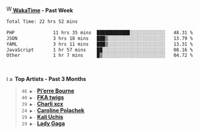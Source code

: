 <img src="https://github.com/dxnter/dxnter/assets/17434202/67b21fa4-d36d-46f9-9dec-f23d976b00ef" alt="WakaTime Logo" width="14" height="18"/><a href="https://wakatime.com/@dxnter" target="_blank"><strong> WakaTime</strong></a><strong> - Past Week</strong>

<!--START_SECTION:waka-->

```txt
Total Time: 22 hrs 52 mins

PHP              11 hrs 35 mins  ████████████░░░░░░░░░░░░░   48.31 %
JSON             3 hrs 18 mins   ███▒░░░░░░░░░░░░░░░░░░░░░   13.79 %
YAML             3 hrs 11 mins   ███▒░░░░░░░░░░░░░░░░░░░░░   13.31 %
JavaScript       1 hr 57 mins    ██░░░░░░░░░░░░░░░░░░░░░░░   08.16 %
Other            1 hr 7 mins     █▒░░░░░░░░░░░░░░░░░░░░░░░   04.72 %
```

<!--END_SECTION:waka-->

<br/>

<!--START_LASTFM_ARTISTS:{"period": "3month", "rows": 6}-->
<a href="https://last.fm" target="_blank"><img src="https://user-images.githubusercontent.com/17434202/215290617-e793598d-d7c9-428f-9975-156db1ba89cc.svg" alt="Last.fm Logo" width="18" height="13"/></a> **Top Artists - Past 3 Months**

> `46 ▶️` ∙ **[Pi’erre Bourne](https://www.last.fm/music/Pi%E2%80%99erre+Bourne)**<br/>
> `40 ▶️` ∙ **[FKA twigs](https://www.last.fm/music/FKA+twigs)**<br/>
> `39 ▶️` ∙ **[Charli xcx](https://www.last.fm/music/Charli+xcx)**<br/>
> `24 ▶️` ∙ **[Caroline Polachek](https://www.last.fm/music/Caroline+Polachek)**<br/>
> `19 ▶️` ∙ **[Kali Uchis](https://www.last.fm/music/Kali+Uchis)**<br/>
> `19 ▶️` ∙ **[Lady Gaga](https://www.last.fm/music/Lady+Gaga)**<br/>
<!--END_LASTFM_ARTISTS-->
